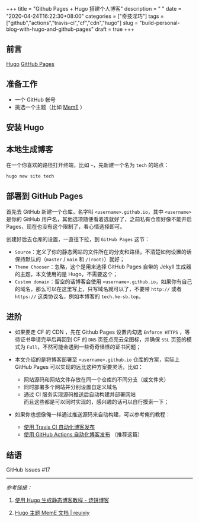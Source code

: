 +++
title = "Github Pages + Hugo 搭建个人博客"
description = " "
date = "2020-04-24T16:22:30+08:00"
categories = ["奇技淫巧"]
tags = ["github","actions","travis-ci","cf","cdn","hugo"]
slug = "build-personal-blog-with-hugo-and-github-pages"
draft = true
+++

## 前言

[Hugo](https://gohugo.io/)
[GitHub Pages](https://pages.github.com/)

<!-- todo -->

## 准备工作

- 一个 GitHub 帐号
- 挑选一个主题（比如 [MemE](https://github.com/reuixiy/hugo-theme-meme) ）

## 安装 Hugo

<!-- todo -->

## 本地生成博客

在一个你喜欢的路径打开终端，比如 `~`，先新建一个名为 `tech` 的站点：

```bash
hugo new site tech
```

<!-- todo -->

## 部署到 GitHub Pages

首先去 GitHub 新建一个仓库，名字叫 `<username>.github.io`，其中 `<username>` 是你的 GitHub 用户名，其他选项随便看着选就好了，之前私有仓库好像不能开启 Pages，现在也没有这个限制了，看心情选择即可。

创建好后去仓库的设置，一直往下拉，到 `GitHub Pages` 这节：
- `Source`：定义了你的静态网站的文件所在的分支和路径，不清楚如何设置的话保持默认的（`master` / `main` 和 `/(root)`）就好；
- `Theme Chooser`：忽略，这个是用来选择 GitHub Pages 自带的 Jekyll 生成器的主题，本文使用的是 Hugo，不需要这个；
- `Custom domain`：留空的话博客会使用 `<username>.github.io`，如果你有自己的域名，那么可以在这里写上，只写域名就可以了，不要带 `http://` 或者 `https://` 这类协议名，例如本博客的 `tech.he-sb.top`。

<!-- todo -->

## 进阶

- 如果要走 CF 的 CDN ，先在 Github Pages 设置内勾选 `Enforce HTTPS` ，等待证书申请完毕后再回到 CF 的 `DNS` 页签点亮云朵图标，并确保 `SSL` 页签的模式为 `Full`，不然可能会遇到一些奇奇怪怪的证书问题；

- 本文介绍的是将博客部署至 `<username>.github.io` 仓库的方案，实际上 GitHub Pages 可以实现的远比这种方案要灵活，比如：
    - 网站源码和网站文件存放在同一个仓库的不同分支（或文件夹）
    - 同时部署多个网站并分别设置自定义域名
    - 通过 CI 服务实现源码推送后自动构建并部署网站  
    而且这些都是可以同时实现的，感兴趣的话可以自行摸索一下；

- 如果你也想像俺一样通过推送源码来自动构建，可以参考俺的教程：
    - [使用 Travis CI 自动化博客发布](/posts/using-travis-ci-to-automate-publishing-blogs-on-github-pages/)
    - [使用 GitHub Actions 自动化博客发布](/posts/using-github-actions-to-automate-publishing-blogs-on-github-pages/) （推荐这篇）

## 结语

<!-- todo -->

GitHub Issues #17

---

*参考链接：*

1. [使用 Hugo 生成静态博客教程 - 烧饼博客](https://sb.sb/blog/migrate-to-hugo/)

2. [Hugo 主题 MemE 文档 | reuixiy](https://io-oi.me/tech/documentation-of-hugo-theme-meme/)